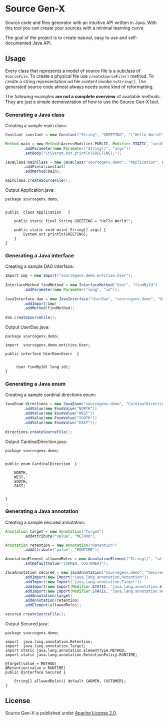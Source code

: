 # Source Gen-X
Source code and files generator with an intuitive API written in Java.
With this tool you can create your sources with a minimal learning curve. 

The goal of the project is to create natural, easy to use and self-documented Java API.

## Usage
Every class that represents a model of source file is a subclass of `SourceFile`.
To create a physical file use `createSourceFile()` method.
To create a string representation od file content invoke `toString()`.
The generated source code almost always needs some kind of reformatting.

The following examples **are not a complete overview** of available methods.
They are just a simple demonstration of how to use the Source Gen-X tool.

### Generating a Java class
Creating a sample main class:
    
```java
Constant constant = new Constant("String", "GREETING", "\"Hello World!\"");

Method main = new Method(AccessModifier.PUBLIC, Modifier.STATIC, "void", "main")
        .addParameter(new Parameter("String[]", "args"))
        .setBody("\tSystem.out.println(GREETING);");

JavaClass mainClass = new JavaClass("sourcegenx.demo", "Application", userHome + "/demo/src/main/java/sourcegenx/demo")
        .addField(constant)
        .addMethod(main);

mainClass.createSourceFile();
```
    
Output Application.java:

    package sourcegenx.demo;


    public  class Application   {

        public static final String GREETING = "Hello World!";

        public static void main( String[] args) {
    	    System.out.println(GREETING);
        }
    }

### Generating a Java interface
Creating a sample DAO interface:

```java
Import imp = new Import("sourcegenx.demo.entities.User");
       
InterfaceMethod findMethod = new InterfaceMethod("User", "findById")
        .addParameter(new Parameter("long", "id"));
       
JavaInterface dao = new JavaInterface("UserDao", "sourcegenx.demo", "UserDao<User>", userHome + "/demo/src/main/java/sourcegenx/demo")
        .addImport(imp)
        .addMethod(findMethod);
        
dao.createSourceFile();
```
        
Output UserDao.java:

    package sourcegenx.demo;

    import  sourcegenx.demo.entities.User;

    public interface UserDao<User>  {


         User findById( long id);
    }

### Generating a Java enum
Creating a sample cardinal directions enum:

```java
JavaEnum directions = new JavaEnum("sourcegenx.demo", "CardinalDirection", userHome + "/demo/src/main/java/sourcegenx/demo")
        .addValue(new EnumValue("NORTH"))
        .addValue(new EnumValue("WEST"))
        .addValue(new EnumValue("SOUTH"))
        .addValue(new EnumValue("EAST"));
        
directions.createSourceFile();
```
    
Output CardinalDirection.java:

    package sourcegenx.demo;


    public enum CardinalDirection  {

        NORTH,
        WEST,
        SOUTH,
        EAST;


    }
    
### Generating a Java annotation
Creating a sample secured annotation:

```java
Annotation target = new Annotation("Target")
        .addAttribute("value", "METHOD");

Annotation retention = new Annotation("Retention")
        .addAttribute("value", "RUNTIME");

AnnotationElement allowedRoles = new AnnotationElement("String[]", "allowedRoles")
        .setDefaultValue("{ADMIN, CUSTOMER}");

JavaAnnotation secured = new JavaAnnotation("sourcegenx.demo", "Secured", userHome + "/demo/src/main/java/sourcegenx/demo")
        .addImport(new Import("java.lang.annotation.Retention"))
        .addImport(new Import("java.lang.annotation.Target"))
        .addImport(new Import(Modifier.STATIC, "java.lang.annotation.ElementType.METHOD"))
        .addImport(new Import(Modifier.STATIC, "java.lang.annotation.RetentionPolicy.RUNTIME"))
        .addAnnotation(target)
        .addAnnotation(retention)
        .addElement(allowedRoles);

secured.createSourceFile();
```
    
Output Secured.java:

    package sourcegenx.demo;

    import  java.lang.annotation.Retention;
    import  java.lang.annotation.Target;
    import static java.lang.annotation.ElementType.METHOD;
    import static java.lang.annotation.RetentionPolicy.RUNTIME;

    @Target(value = METHOD)
    @Retention(value = RUNTIME)
    public @interface Secured {

        String[] allowedRoles() default {ADMIN, CUSTOMER};
    }

## License
Source Gen-X is published under [Apache License 2.0](http://www.apache.org/licenses/LICENSE-2.0).